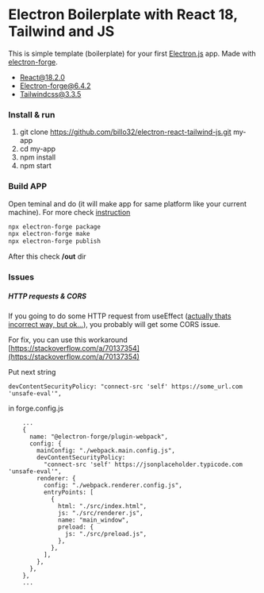 # Electron Boilerplate with React 18, Tailwind and JS

This is simple template (boilerplate) for your first [Electron.js](https://www.electronjs.org/) app. Made with [electron-forge](https://www.electronforge.io/).

- React@18.2.0
- Electron-forge@6.4.2
- Tailwindcss@3.3.5

### Install & run

1. git clone https://github.com/billo32/electron-react-tailwind-js.git my-app
2. cd my-app
3. npm install
4. npm start

### Build APP

Open teminal and do (it will make app for same platform like your current machine). For more check [instruction](https://www.electronforge.io/cli#package)

```bash
npx electron-forge package
npx electron-forge make
npx electron-forge publish
```

After this check **/out** dir

### Issues

##### HTTP requests & CORS

If you going to do some HTTP request from useEffect ([actually thats incorrect way, but ok...](https://react.dev/reference/react/useEffect#what-are-good-alternatives-to-data-fetching-in-effects)), you probably will get some CORS issue.

For fix, you can use this workaround [https://stackoverflow.com/a/70137354](https://stackoverflow.com/a/70137354)

Put next string

```
devContentSecurityPolicy: "connect-src 'self' https://some_url.com 'unsafe-eval'",
```

in forge.config.js

```JS
    ...
    {
      name: "@electron-forge/plugin-webpack",
      config: {
        mainConfig: "./webpack.main.config.js",
        devContentSecurityPolicy:
          "connect-src 'self' https://jsonplaceholder.typicode.com 'unsafe-eval'",
        renderer: {
          config: "./webpack.renderer.config.js",
          entryPoints: [
            {
              html: "./src/index.html",
              js: "./src/renderer.js",
              name: "main_window",
              preload: {
                js: "./src/preload.js",
              },
            },
          ],
        },
      },
    },
    ...
```
